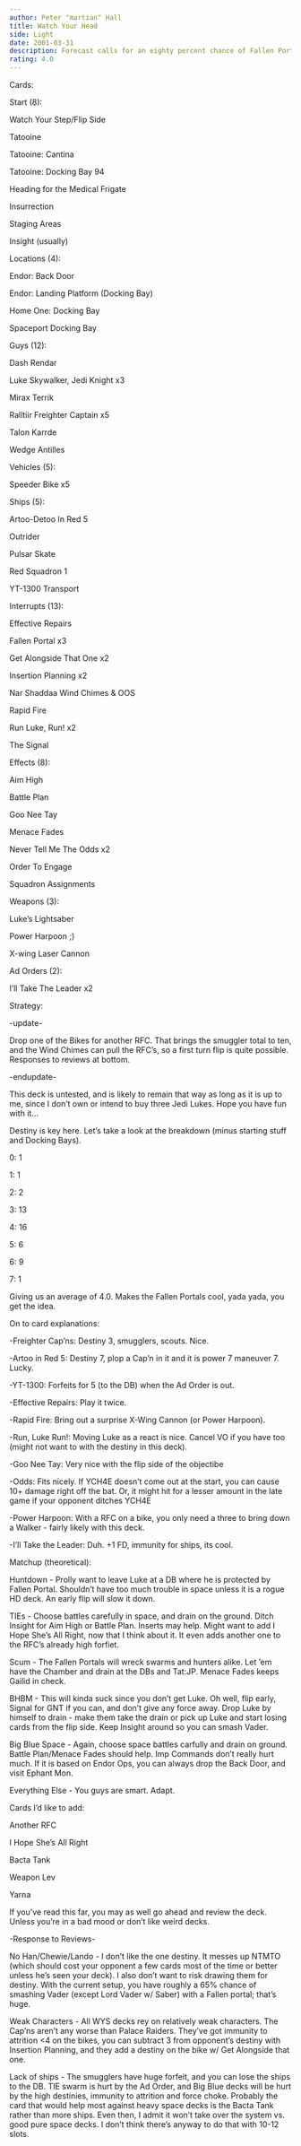 ```yaml
---
author: Peter "martian" Hall
title: Watch Your Head
side: Light
date: 2001-03-31
description: Forecast calls for an eighty percent chance of Fallen Portals.
rating: 4.0
---
```

Cards: 

Start (8):
Watch Your Step/Flip Side
Tatooine 
Tatooine: Cantina 
Tatooine: Docking Bay 94 
Heading for the Medical Frigate
Insurrection
Staging Areas
Insight (usually)

Locations (4):
Endor: Back Door 
Endor: Landing Platform (Docking Bay) 
Home One: Docking Bay 
Spaceport Docking Bay 

Guys (12):
Dash Rendar 
Luke Skywalker, Jedi Knight  x3
Mirax Terrik 
Ralltiir Freighter Captain  x5
Talon Karrde 
Wedge Antilles 

Vehicles (5):
Speeder Bike  x5

Ships (5):
Artoo-Detoo In Red 5 
Outrider 
Pulsar Skate 
Red Squadron 1 
YT-1300 Transport 

Interrupts (13):
Effective Repairs 
Fallen Portal  x3
Get Alongside That One  x2 
Insertion Planning  x2
Nar Shaddaa Wind Chimes & OOS 
Rapid Fire 
Run Luke, Run!  x2
The Signal 

Effects (8):
Aim High 
Battle Plan 
Goo Nee Tay 
Menace Fades 
Never Tell Me The Odds  x2
Order To Engage 
Squadron Assignments 


Weapons (3):
Luke’s Lightsaber 
Power Harpoon ;)
X-wing Laser Cannon 

Ad Orders (2):
I’ll Take The Leader x2


Strategy: 

-update-
Drop one of the Bikes for another RFC. That brings the smuggler total to ten, and the Wind Chimes can pull the RFC’s, so a first turn flip is quite possible. Responses to reviews at bottom.
-endupdate-


This deck is untested, and is likely to remain that way as long as it is up to me, since I don’t own or intend to buy three Jedi Lukes. Hope you have fun with it...

Destiny is key here. Let’s take a look at the breakdown (minus starting stuff and Docking Bays).

0: 1
1: 1
2: 2
3: 13
4: 16
5: 6
6: 9
7: 1

Giving us an average of 4.0. Makes the Fallen Portals cool, yada yada, you get the idea.

On to card explanations:

-Freighter Cap’ns: Destiny 3, smugglers, scouts. Nice.
-Artoo in Red 5: Destiny 7, plop a Cap’n in it and it is power 7 maneuver 7. Lucky. 
-YT-1300: Forfeits for 5 (to the DB) when the Ad Order is out.
-Effective Repairs: Play it twice. 
-Rapid Fire: Bring out a surprise X-Wing Cannon (or Power Harpoon).
-Run, Luke Run!: Moving Luke as a react is nice. Cancel VO if you have too (might not want to with the destiny in this deck).
-Goo Nee Tay: Very nice with the flip side of the objectibe
-Odds: Fits nicely. If YCH4E doesn’t come out at the start, you can cause 10+ damage right off the bat. Or, it might hit for a lesser amount in the late game if your opponent ditches YCH4E
-Power Harpoon: With a RFC on a bike, you only need a three to bring down a Walker - fairly likely with this deck. 
-I’ll Take the Leader: Duh. +1 FD, immunity for ships, its cool.

Matchup (theoretical):

Huntdown - Prolly want to leave Luke at a DB where he is protected by Fallen Portal. Shouldn’t have too much trouble in space unless it is a rogue HD deck. An early flip will slow it down. 

TIEs - Choose battles carefully in space, and drain on the ground. Ditch Insight for Aim High or Battle Plan. Inserts may help. Might want to add I Hope She’s All Right, now that I think about it. It even adds another one to the RFC’s already high forfiet.  

Scum - The Fallen Portals will wreck swarms and hunters alike. Let ’em have the Chamber and drain at the DBs and Tat:JP. Menace Fades keeps Gailid in check. 

BHBM - This will kinda suck since you don’t get Luke. Oh well, flip early, Signal for GNT if you can, and don’t give any force away. Drop Luke by himself to drain - make them take the drain or pick up Luke and start losing cards from the flip side. Keep Insight around so you can smash Vader.  

Big Blue Space - Again, choose space battles carfully and drain on ground. Battle Plan/Menace Fades should help. Imp Commands don’t really hurt much. If it is based on Endor Ops, you can always drop the Back Door, and visit Ephant Mon. 

Everything Else - You guys are smart. Adapt.

Cards I’d like to add:
Another RFC
I Hope She’s All Right 
Bacta Tank
Weapon Lev
Yarna

If you’ve read this far, you may as well go ahead and review the deck. Unless you’re in a bad mood or don’t like weird decks.

-Response to Reviews- 
No Han/Chewie/Lando - I don’t like the one destiny. It messes up NTMTO (which should cost your opponent a few cards most of the time or better unless he’s seen your deck). I also don’t want to risk drawing them for destiny. With the current setup, you have roughly a 65% chance of smashing Vader (except Lord Vader w/ Saber) with a Fallen portal; that’s huge. 

Weak Characters - All WYS decks rey on relatively weak characters. The Cap’ns aren’t any worse than Palace Raiders. They’ve got immunity to attrition <4 on the bikes, you can subtract 3 from opponent’s destiny with Insertion Planning, and they add a destiny on the bike w/ Get Alongside that one. 

Lack of ships - The smugglers have huge forfeit, and you can lose the ships to the DB. TIE swarm is hurt by the Ad Order, and Big Blue decks will be hurt by the high destinies, immunity to attrition and force choke. Probably the card that would help most against heavy space decks is the Bacta Tank rather than more ships. Even then, I admit it won’t take over the system vs. good pure space decks. I don’t think there’s anyway to do that with 10-12 slots.

